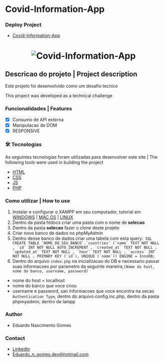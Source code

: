 # Covid-Information-App

### Deploy Project
- [Covid-Information-App](https://projeto-covid-selecao.000webhostapp.com/index.html)
 <h1 align="center">
  <img alt="Covid-Information-App" src="https://i.imgur.com/4wer0dr.png" />
</h1>

## Descricao do projeto | Project description

<p align="left">Este projeto foi desenvolvido como um desafio tecnico</p>
<p align="left">This project was developed as a technical challenge</p>

### Funcionalidades | Features

- [x] Consumo de API externa 
- [x] Manipulacao de DOM
- [x] RESPONSIVE

### 🛠 Tecnologias
As seguintes tecnologias foram utilizadas para desenvolver este site | The following tools were used in building the project

- [HTML](https://developer.mozilla.org/pt-BR/docs/Web/HTML)
- [CSS](https://www.css3.com/)
- [JS](https://developer.mozilla.org/pt-BR/docs/Web/JavaScript)
- [PHP](https://www.php.net/)

### Como utilizar | How to use

1. Instalar e configurar o XAMPP em seu computador, tutorial em [WINDOWS](https://www.youtube.com/watch?v=0Y9OZ0vc1SU&list=PLHz_AreHm4dlFPrCXCmd5g92860x_Pbr_&index=12) | [MAC OS](https://www.youtube.com/watch?v=bUqOgDrcsm4&list=PLHz_AreHm4dlFPrCXCmd5g92860x_Pbr_&index=14) | [LINUX](https://www.youtube.com/watch?v=aUN0j5Q9quQ&list=PLHz_AreHm4dlFPrCXCmd5g92860x_Pbr_&index=13)
2. Dentro da pasta htdocs criar uma pasta com o nome de <strong>selecao</strong>
3. Dentro da pasta <strong>selecao</strong> fazer o clone deste projeto
4. Criar novo banco de dados no phpMyAdmin 
5. Dentro desse banco de dados criar uma tabela com esta query:``` SQL CREATE TABLE `NOME_DO_SEU_BANCO`.`countries` (`name` TEXT NOT NULL , `id` INT NOT NULL AUTO_INCREMENT , `created_at` TEXT NOT NULL , `updated_at` TEXT NOT NULL , `hour` TEXT NOT NULL , `access` INT NOT NULL , PRIMARY KEY (`id`), UNIQUE (`name`)) ENGINE = InnoDB;```
6. Dentro do arquivo `index.php` na inicializacao do DB e necessario passar suas informacoes por parametro da seguinte maneira,```
 (Nome do host, nome do banco, username, password) ``` 
- nome do host = localhost 
- nome do banco que voce criou 
- username e password, sao informacoes que voce encontra na secao `Authentication Type`, dentro do arquivo config.inc.php, dentro da pasta phpmyadmin, dentro de lampp 



### Author

- Eduardo Nascimento Gomes

### Contact

- [LinkedIn](https://www.linkedin.com/in/eduardo-gomes-220610227/)
- Eduardo_n_gomes.dev@hotmail.com
